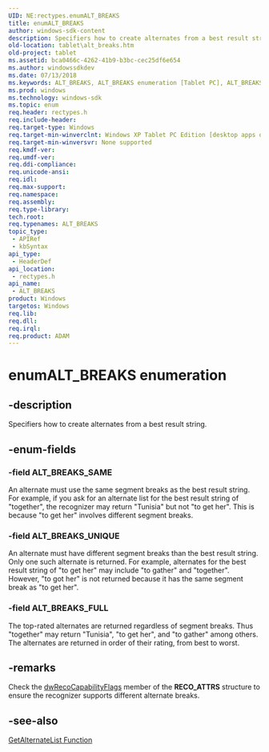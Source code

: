 ```yaml
---
UID: NE:rectypes.enumALT_BREAKS
title: enumALT_BREAKS
author: windows-sdk-content
description: Specifiers how to create alternates from a best result string.
old-location: tablet\alt_breaks.htm
old-project: tablet
ms.assetid: bca0466c-4262-41b9-b3bc-cec25df6e654
ms.author: windowssdkdev
ms.date: 07/13/2018
ms.keywords: ALT_BREAKS, ALT_BREAKS enumeration [Tablet PC], ALT_BREAKS_FULL, ALT_BREAKS_SAME, ALT_BREAKS_UNIQUE, bca0466c-4262-41b9-b3bc-cec25df6e654, enumALT_BREAKS, rectypes/ALT_BREAKS, rectypes/ALT_BREAKS_FULL, rectypes/ALT_BREAKS_SAME, rectypes/ALT_BREAKS_UNIQUE, tablet.alt_breaks
ms.prod: windows
ms.technology: windows-sdk
ms.topic: enum
req.header: rectypes.h
req.include-header: 
req.target-type: Windows
req.target-min-winverclnt: Windows XP Tablet PC Edition [desktop apps only]
req.target-min-winversvr: None supported
req.kmdf-ver: 
req.umdf-ver: 
req.ddi-compliance: 
req.unicode-ansi: 
req.idl: 
req.max-support: 
req.namespace: 
req.assembly: 
req.type-library: 
tech.root: 
req.typenames: ALT_BREAKS
topic_type:
 - APIRef
 - kbSyntax
api_type:
 - HeaderDef
api_location:
 - rectypes.h
api_name:
 - ALT_BREAKS
product: Windows
targetos: Windows
req.lib: 
req.dll: 
req.irql: 
req.product: ADAM
---
```


# enumALT_BREAKS enumeration


## -description



Specifiers how to create alternates from a best result string.




## -enum-fields




### -field ALT_BREAKS_SAME

An alternate must use the same segment breaks as the best result string. For example, if you ask for an alternate list for the best result string of "together", the recognizer may return "Tunisia" but not "to get her". This is because "to get her" involves different segment breaks.


### -field ALT_BREAKS_UNIQUE

An alternate must have different segment breaks than the best result string. Only one such alternate is returned. For example, alternates for the best result string of "to get her" may include "to gather" and "together". However, "to got her" is not returned because it has the same segment break as "to get her".


### -field ALT_BREAKS_FULL

The top-rated alternates are returned regardless of segment breaks. Thus "together" may return "Tunisia", "to get her", and "to gather" among others. The alternates are returned in order of their rating, from best to worst.


## -remarks



Check the <a href="https://msdn.microsoft.com/5ebbb47f-1a11-4e97-8e45-29dbe07fe86d">dwRecoCapabilityFlags</a> member of the <b>RECO_ATTRS</b> structure to ensure the recognizer supports different alternate breaks.




## -see-also




<a href="https://msdn.microsoft.com/4c088d8b-b6a8-47d6-be4d-211b6dbcfeaf">GetAlternateList Function</a>
 

 

